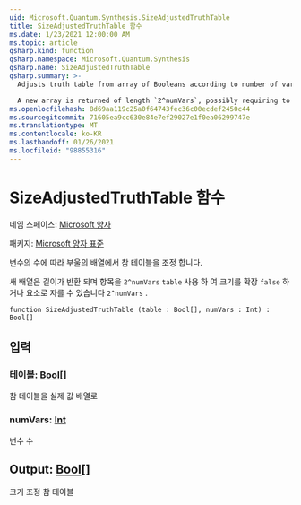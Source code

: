 ```yaml
---
uid: Microsoft.Quantum.Synthesis.SizeAdjustedTruthTable
title: SizeAdjustedTruthTable 함수
ms.date: 1/23/2021 12:00:00 AM
ms.topic: article
qsharp.kind: function
qsharp.namespace: Microsoft.Quantum.Synthesis
qsharp.name: SizeAdjustedTruthTable
qsharp.summary: >-
  Adjusts truth table from array of Booleans according to number of variables

  A new array is returned of length `2^numVars`, possibly requiring to extend `table`'s size with `false` entries or truncating it to `2^numVars` elements.
ms.openlocfilehash: 8d69aa119c25a0f64743fec36c00ecdef2450c44
ms.sourcegitcommit: 71605ea9cc630e84e7ef29027e1f0ea06299747e
ms.translationtype: MT
ms.contentlocale: ko-KR
ms.lasthandoff: 01/26/2021
ms.locfileid: "98855316"
---
```

# <a name="sizeadjustedtruthtable-function"></a>SizeAdjustedTruthTable 함수

네임 스페이스: [Microsoft 양자](xref:Microsoft.Quantum.Synthesis)

패키지: [Microsoft 양자 표준](https://nuget.org/packages/Microsoft.Quantum.Standard)


변수의 수에 따라 부울의 배열에서 참 테이블을 조정 합니다.

새 배열은 길이가 반환 되며 항목을 `2^numVars` `table` 사용 하 여 크기를 확장 `false` 하거나 요소로 자를 수 있습니다 `2^numVars` .

```qsharp
function SizeAdjustedTruthTable (table : Bool[], numVars : Int) : Bool[]
```


## <a name="input"></a>입력

### <a name="table--bool"></a>테이블: [Bool](xref:microsoft.quantum.lang-ref.bool)[]

참 테이블을 실제 값 배열로


### <a name="numvars--int"></a>numVars: [Int](xref:microsoft.quantum.lang-ref.int)

변수 수



## <a name="output--bool"></a>Output: [Bool](xref:microsoft.quantum.lang-ref.bool)[]

크기 조정 참 테이블